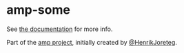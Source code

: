 # amp-some

See [the documentation](http://amp-project.com#amp-some) for more info.

Part of the [amp project](http://amp-project.com#amp-some), initially created by [@HenrikJoreteg](http://twitter.com/henrikjoreteg).